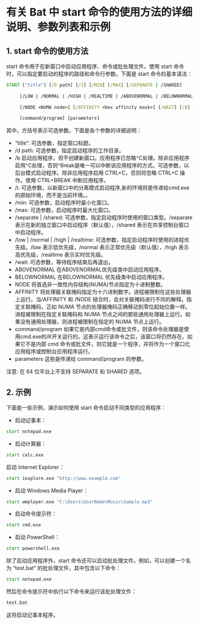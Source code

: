 # 有关 Bat 中 start 命令的使用方法的详细说明、参数列表和示例
## 1. start 命令的使用方法
start 命令用于在新窗口中启动应用程序、命令或批处理文件。使用 start 命令时，可以指定要启动的程序的路径和命令行参数。下面是 start 命令的基本语法：

```bat
START ["title"] [/D path] [/I] [/MIN] [/MAX] [/SEPARATE | /SHARED]
 
     [/LOW | /NORMAL | /HIGH | /REALTIME | /ABOVENORMAL | /BELOWNORMAL]
 
     [/NODE <NUMA node>] [/AFFINITY <hex affinity mask>] [/WAIT] [/B]
 
     [command/program] [parameters]
```
其中，方括号表示可选参数。下面是各个参数的详细说明：

- “title”: 可选参数，指定窗口标题。
- /d path: 可选参数，指定启动程序的工作目录。
- /b 启动应用程序，但不创建新窗口。应用程序已忽略^C处理。除非应用程序启用^C处理，否则^Break是唯一可以中断该应用程序的方式。可选参数，以后台模式启动程序。除非应用程序启用 CTRL+C，否则将忽略 CTRL+C 操作。使用 CTRL+BREAK 中断应用程序。
- /i: 可选参数，以新窗口中的分离模式启动程序,新的环境将是传递给cmd.exe的原始环境，而不是当前环境。。
- /min: 可选参数，启动程序时最小化窗口。
- /max: 可选参数，启动程序时最大化窗口。
- /separate | /shared: 可选参数，指定启动程序时使用的窗口类型。/separate 表示在新的独立窗口中启动程序（默认值），/shared 表示在共享控制台窗口中启动程序。
- /low | /normal | /high | /realtime: 可选参数，指定启动程序时使用的进程优先级。/low 表示低优先级，/normal 表示正常优先级（默认值），/high 表示高优先级，/realtime 表示实时优先级。
- /wait: 可选参数，等待程序结束后再退出。
- ABOVENORMAL 在ABOVENORMAL优先级类中启动应用程序。
- BELOWNORMAL   在BELOWNORMAL 优先级类中启动应用程序。
- NODE   将首选非一致性内存结构(NUMA)节点指定为十进制整数。
- AFFINITY    将处理器关联掩码指定为十六进制数字。进程被限制在这些处理器上运行。当/AFFINITY 和 /NODE 结合时，会对关联掩码进行不同的解释。指定关联掩码，正如 NUMA 节点的处理器掩码正确移动到零位起始位置一样。进程被限制在指定关联掩码和 NUMA 节点之间的那些通用处理器上运行。如果没有通用处理器，则进程被限制在指定的 NUMA 节点上运行。
- command/program 如果它是内部cmd命令或批文件，则该命令处理器是使用cmd.exe的/K开关运行的。这表示运行该命令之后，该窗口将仍然存在。如果它不是内部 cmd 命令或批文件，则它就是一个程序，并将作为一个窗口化应用程序或控制台应用程序运行。
- parameters  这些是传递给 command/program 的参数。

注意: 在 64 位平台上不支持 SEPARATE 和 SHARED 选项。
## 2. 示例
下面是一些示例，演示如何使用 start 命令启动不同类型的应用程序：

- 启动记事本：

```bat
start notepad.exe
```

- 启动计算器：
```bat
start calc.exe
```
启动 Internet Explorer：
```bat
start iexplore.exe "http://www.example.com"
```
- 启动 Windows Media Player：
```bat
start wmplayer.exe "C:\Users\UserName\Music\Sample.mp3"
```
- 启动命令提示符：
```bat
start cmd.exe
```
- 启动 PowerShell：
```bat
start powershell.exe
```
除了启动应用程序外，start 命令还可以启动批处理文件。例如，可以创建一个名为 “test.bat” 的批处理文件，其中包含以下命令：

```bat
start notepad.exe
```
然后在命令提示符中执行以下命令来运行该批处理文件：
```bat
test.bat
```
这将启动记事本程序。

